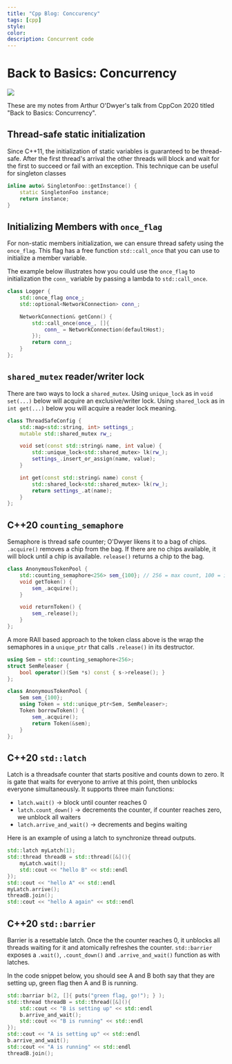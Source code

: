 ```yaml
---
title: "Cpp Blog: Conccurency"
tags: [cpp]
style:
color:
description: Concurrent code
---
```


# Back to Basics: Concurrency

[![](http://img.youtube.com/vi/F6Ipn7gCOsY/0.jpg)](http://www.youtube.com/watch?v=F6Ipn7gCOsY "")


These are my notes from Arthur O'Dwyer's talk from CppCon 2020 titled "Back to Basics: Concurrency".

## Thread-safe static initialization
Since C++11, the initialization of static variables is guaranteed to be thread-safe. After the first thread's arrival the other threads will block and wait for the first to succeed or fail with an exception. This technique can be useful for singleton classes

```cpp
inline auto& SingletonFoo::getInstance() {
    static SingletonFoo instance;
    return instance;
}
```
## Initializing Members with `once_flag`
For non-static members initialization, we can ensure thread safety using the `once_flag`. This flag has a free function `std::call_once` that you can use to initialize a member variable.

The example below illustrates how you could use the `once_flag` to initialization the `conn_` variable by passing a lambda to `std::call_once`.

```cpp
class Logger {
    std::once_flag once_;
    std::optional<NetworkConnection> conn_;

    NetworkConnection& getConn() {
        std::call_once(once_, []{
            conn_ = NetworkConnection(defaultHost);
        });
        return conn_;
    }
};
```

## `shared_mutex` reader/writer lock
There are two ways to lock a `shared_mutex`. Using `unique_lock` as in `void set(...)` below will acquire an exclusive/writer lock. Using `shared_lock` as in `int get(...)` below you will acquire a reader lock meaning.

```cpp
class ThreadSafeConfig {
    std::map<std::string, int> settings_;
    mutable std::shared_mutex rw_;

    void set(const std::string& name, int value) {
        std::unique_lock<std::shared_mutex> lk(rw_);
        settings_.insert_or_assign(name, value);
    }

    int get(const std::string& name) const {
        std::shared_lock<std::shared_mutex> lk(rw_);
        return settings_.at(name);
    }
};
```

## C++20 `counting_semaphore`
Semaphore is thread safe counter; O'Dwyer likens it to a bag of chips. `.acquire()` removes a chip from the bag. If there are no chips available, it will block until a chip is available. `release()` returns a chip to the bag.

```cpp
class AnonymousTokenPool {
    std::counting_semaphore<256> sem_{100}; // 256 = max count, 100 = initial counter value
    void getToken() {
        sem_.acquire();
    }

    void returnToken() {
        sem_.release();
    }
};
```

A more RAII based approach to the token class above is the wrap the semaphores in a `unique_ptr` that calls `.release()` in its destructor.
```cpp
using Sem = std::counting_semaphore<256>;
struct SemReleaser {
    bool operator()(Sem *s) const { s->release(); }
};

class AnonymousTokenPool {
    Sem sem_{100};
    using Token = std::unique_ptr<Sem, SemReleaser>;
    Token borrowToken() {
        sem_.acquire();
        return Token(&sem);
    }
};
```

## C++20 `std::latch`
Latch is a threadsafe counter that starts positive and counts down to zero. It is gate that waits for everyone to arrive at this point, then unblocks everyone simultaneously. It supports three main functions:
- `latch.wait()` -> block until counter reaches 0
- `latch.count_down()` -> decrements the counter, if counter reaches zero, we unblock all waiters
- `latch.arrive_and_wait()` -> decrements and begins waiting

Here is an example of using a latch to synchronize thread outputs.
```cpp
std::latch myLatch(1);
std::thread threadB = std::thread([&](){
    myLatch.wait();
    std::cout << "hello B" << std::endl
});
std::cout << "hello A" << std::endl
myLatch.arrive();
threadB.join();
std::cout << "hello A again" << std::endl
```

## C++20 `std::barrier`
Barrier is a resettable latch. Once the the counter reaches 0, it unblocks all threads waiting for it and atomically refreshes the counter. `std::barrier` exposes a `.wait()`, `.count_down()` and `.arrive_and_wait()` function as with latches.

In the code snippet below, you should see A and B both say that they are setting up, green flag then A and B is running.
```cpp
std::barriar b(2, []{ puts("green flag, go!"); } );
std::thread threadB = std::thread([&](){
    std::cout << "B is setting up" << std::endl
    b.arrive_and_wait();
    std::cout << "B is running" << std::endl
});
std::cout << "A is setting up" << std::endl
b.arrive_and_wait();
std::cout << "A is running" << std::endl
threadB.join();
```





